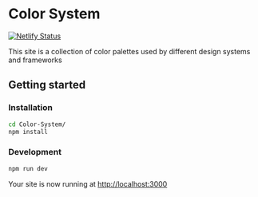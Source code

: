 # Color System

[![Netlify Status](https://api.netlify.com/api/v1/badges/81a5df91-50a1-41dc-8655-dc08bfae92ea/deploy-status)](https://app.netlify.com/sites/color-system/deploys)

This site is a collection of color palettes used by different design systems and frameworks

## Getting started

### Installation

```bash
cd Color-System/
npm install
```

### Development

```bash
npm run dev
```

Your site is now running at [http://localhost:3000](http://localhost:3000)

